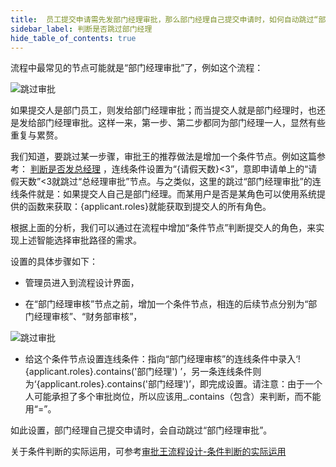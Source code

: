```yaml
---
title:  员工提交申请需先发部门经理审批，那么部门经理自己提交申请时，如何自动跳过“部门经理审批”这一步？
sidebar_label: 判断是否跳过部门经理
hide_table_of_contents: true
--- 
```


流程中最常见的节点可能就是“部门经理审批”了，例如这个流程：

![跳过审批](/assets/workflow/flow_skip1.png)

如果提交人是部门员工，则发给部门经理审批；而当提交人就是部门经理时，也还是发给部门经理审批。这样一来，第一步、第二步都同为部门经理一人，显然有些重复与累赘。

我们知道，要跳过某一步骤，审批王的推荐做法是增加一个条件节点。例如这篇参考： [判断是否发总经理](https://developer.steedos.com/docs/workflow/help/question_conditional) ，连线条件设置为“{请假天数}<3”，意即申请单上的“请假天数”<3就跳过“总经理审批”节点。与之类似，这里的跳过“部门经理审批”的连线条件就是：如果提交人自己是部门经理。而某用户是否是某角色可以使用系统提供的函数来获取：{applicant.roles}就能获取到提交人的所有角色。

根据上面的分析，我们可以通过在流程中增加“条件节点”判断提交人的角色，来实现上述智能选择审批路径的需求。

设置的具体步骤如下：
 
- 管理员进入到流程设计界面，

- 在“部门经理审核”节点之前，增加一个条件节点，相连的后续节点分别为“部门经理审核”、“财务部审核”，

![跳过审批](/assets/workflow/flow_skip2.png)
 
- 给这个条件节点设置连线条件：指向“部门经理审核”的连线条件中录入‘!{applicant.roles}.contains('部门经理') ’，另一条连线条件则为‘{applicant.roles}.contains('部门经理')’，即完成设置。请注意：由于一个人可能承担了多个审批岗位，所以应该用_.contains（包含）来判断，而不能用“=”。
 
如此设置，部门经理自己提交申请时，会自动跳过“部门经理审批”。

关于条件判断的实际运用，可参考[审批王流程设计-条件判断的实际运用](https://developer.steedos.com/docs/workflow/help/admin_flow#%E6%9D%A1%E4%BB%B6%E5%88%A4%E6%96%AD%E7%9A%84%E5%AE%9E%E9%99%85%E8%BF%90%E7%94%A8)